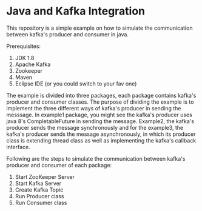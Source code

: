 # Java and Kafka Integration

This repository is a simple example on how to simulate the communication between kafka's producer and consumer in java.

Prerequisites:
1. JDK 1.8
2. Apache Kafka
3. Zookeeper
4. Maven
5. Eclipse IDE (or you could switch to your fav one)

The example is divided into three packages, each package contains kafka's producer and consumer classes.
The purpose of dividing the example is to implement the three different ways of kafka's producer in sending the messsage.
In example1 package, you might see the kafka's producer uses java 8's CompletableFuture in sending the message.
Example2, the kafka's producer sends the message synchronously and for the example3, the kafka's producer sends the message 
asynchronously, in which its producer class is extending thread class as well as implementing the kafka's callback interface. 
	
Following are the steps to simulate the communication between kafka's producer and consumer of each package:
1. Start ZooKeeper Server
2. Start Kafka Server
3. Create Kafka Topic
3. Run Producer class
4. Run Consumer class